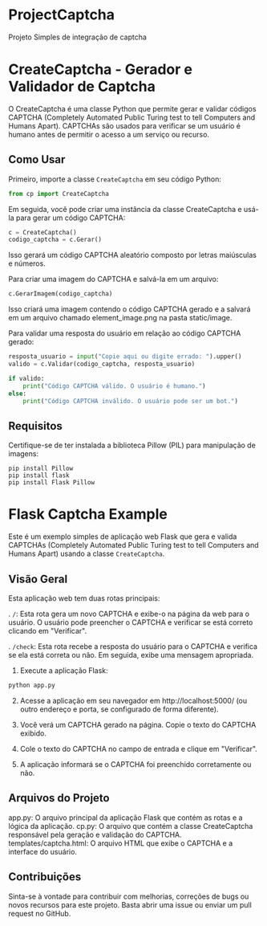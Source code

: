 # ProjectCaptcha
Projeto Simples de integração de captcha

# CreateCaptcha - Gerador e Validador de Captcha

O CreateCaptcha é uma classe Python que permite gerar e validar códigos CAPTCHA (Completely Automated Public Turing test to tell Computers and Humans Apart). CAPTCHAs são usados para verificar se um usuário é humano antes de permitir o acesso a um serviço ou recurso.

## Como Usar

Primeiro, importe a classe `CreateCaptcha` em seu código Python:

```python
from cp import CreateCaptcha
```
Em seguida, você pode criar uma instância da classe CreateCaptcha e usá-la para gerar um código CAPTCHA:

```python
c = CreateCaptcha()
codigo_captcha = c.Gerar()
```

Isso gerará um código CAPTCHA aleatório composto por letras maiúsculas e números.

Para criar uma imagem do CAPTCHA e salvá-la em um arquivo:

```python
c.GerarImagem(codigo_captcha)
```

Isso criará uma imagem contendo o código CAPTCHA gerado e a salvará em um arquivo chamado element_image.png na pasta static/image.

Para validar uma resposta do usuário em relação ao código CAPTCHA gerado:

```python
resposta_usuario = input("Copie aqui ou digite errado: ").upper()
valido = c.Validar(codigo_captcha, resposta_usuario)

if valido:
    print("Código CAPTCHA válido. O usuário é humano.")
else:
    print("Código CAPTCHA inválido. O usuário pode ser um bot.")
```

## Requisitos
Certifique-se de ter instalada a biblioteca Pillow (PIL) para manipulação de imagens:

```Terminal
pip install Pillow
pip install flask
pip install Flask Pillow
```

# Flask Captcha Example

Este é um exemplo simples de aplicação web Flask que gera e valida CAPTCHAs (Completely Automated Public Turing test to tell Computers and Humans Apart) usando a classe `CreateCaptcha`.

## Visão Geral

Esta aplicação web tem duas rotas principais:

. `/`: Esta rota gera um novo CAPTCHA e exibe-o na página da web para o usuário. O usuário pode preencher o CAPTCHA e verificar se está correto clicando em "Verificar".

. `/check`: Esta rota recebe a resposta do usuário para o CAPTCHA e verifica se ela está correta ou não. Em seguida, exibe uma mensagem apropriada.

1. Execute a aplicação Flask:
``` python
python app.py
```

2. Acesse a aplicação em seu navegador em http://localhost:5000/ (ou outro endereço e porta, se configurado de forma diferente).

3. Você verá um CAPTCHA gerado na página. Copie o texto do CAPTCHA exibido.

4. Cole o texto do CAPTCHA no campo de entrada e clique em "Verificar".

5. A aplicação informará se o CAPTCHA foi preenchido corretamente ou não.

## Arquivos do Projeto
app.py: O arquivo principal da aplicação Flask que contém as rotas e a lógica da aplicação.
cp.py: O arquivo que contém a classe CreateCaptcha responsável pela geração e validação do CAPTCHA.
templates/captcha.html: O arquivo HTML que exibe o CAPTCHA e a interface do usuário.

## Contribuições
Sinta-se à vontade para contribuir com melhorias, correções de bugs ou novos recursos para este projeto. Basta abrir uma issue ou enviar um pull request no GitHub.


